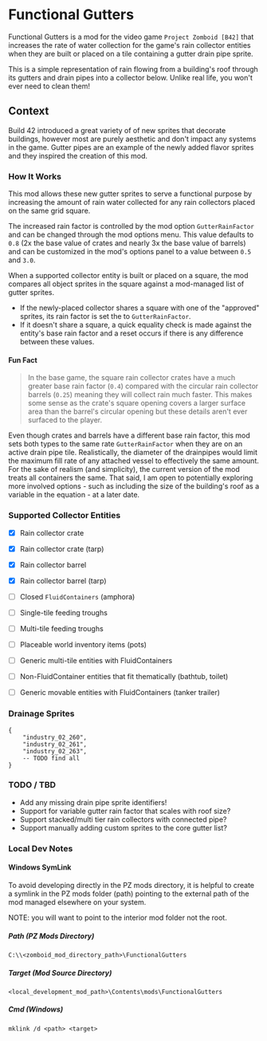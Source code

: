 # Functional Gutters
Functional Gutters is a mod for the video game `Project Zomboid [B42]` that increases the rate of water collection for the game's rain collector entities when they are built or placed on a tile containing a gutter drain pipe sprite.

This is a simple representation of rain flowing from a building's roof through its gutters and drain pipes into a collector below. Unlike real life, you won't ever need to clean them!

## Context
Build 42 introduced a great variety of of new sprites that decorate buildings, however most are purely aesthetic and don't impact any systems in the game. Gutter pipes are an example of the newly added flavor sprites and they inspired the creation of this mod.

### How It Works
This mod allows these new gutter sprites to serve a functional purpose by increasing the amount of rain water collected for any rain collectors placed on the same grid square.

The increased rain factor is controlled by the mod option `GutterRainFactor` and can be changed through the mod options menu. This value defaults to `0.8` (2x the base value of crates and nearly 3x the base value of barrels) and can be customized in the mod's options panel to a value between `0.5` and `3.0`.

When a supported collector entity is built or placed on a square, the mod compares all object sprites in the square against a mod-managed list of gutter sprites. 
- If the newly-placed collector shares a square with one of the "approved" sprites, its rain factor is set the to `GutterRainFactor`. 
- If it doesn't share a square, a quick equality check is made against the entity's base rain factor and a reset occurs if there is any difference between these values.

#### Fun Fact
> In the base game, the square rain collector crates have a much greater base rain factor (`0.4`) compared with the circular rain collector barrels (`0.25`) meaning they will collect rain much faster. This makes some sense as the crate's square opening covers a larger surface area than the barrel's circular opening but these details aren't ever surfaced to the player.


Even though crates and barrels have a different base rain factor, this mod sets both types to the same rate `GutterRainFactor` when they are on an active drain pipe tile. Realistically, the diameter of the drainpipes would limit the maximum fill rate of any attached vessel to effectively the same amount. For the sake of realism (and simplicity), the current version of the mod treats all containers the same. That said, I am open to potentially exploring more involved options - such as including the size of the building's roof as a variable in the equation - at a later date.

### Supported Collector Entities
* [x] Rain collector crate
* [x] Rain collector crate (tarp)
* [x] Rain collector barrel
* [x] Rain collector barrel (tarp)
* [ ] Closed `FluidContainers` (amphora)
* [ ] Single-tile feeding troughs
* [ ] Multi-tile feeding troughs
* [ ] Placeable world inventory items (pots)
* [ ] Generic multi-tile entities with FluidContainers
* [ ] Non-FluidContainer entities that fit thematically (bathtub, toilet)
* [ ] Generic movable entities with FluidContainers (tanker trailer)


### Drainage Sprites
```
{
    "industry_02_260",
    "industry_02_261",
    "industry_02_263",
    -- TODO find all
}
```

### TODO / TBD
* Add any missing drain pipe sprite identifiers!
* Support for variable gutter rain factor that scales with roof size?
* Support stacked/multi tier rain collectors with connected pipe?
* Support manually adding custom sprites to the core gutter list?


### Local Dev Notes

#### Windows SymLink
To avoid developing directly in the PZ mods directory, it is helpful to create a symlink in the PZ mods folder (path) pointing to the external path of the mod managed elsewhere on your system.

NOTE: you will want to point to the interior mod folder not the root.

##### Path (PZ Mods Directory)
`C:\\<zomboid_mod_directory_path>\FunctionalGutters`

##### Target (Mod Source Directory)
`<local_development_mod_path>\Contents\mods\FunctionalGutters`

##### Cmd (Windows)
```
mklink /d <path> <target>
```